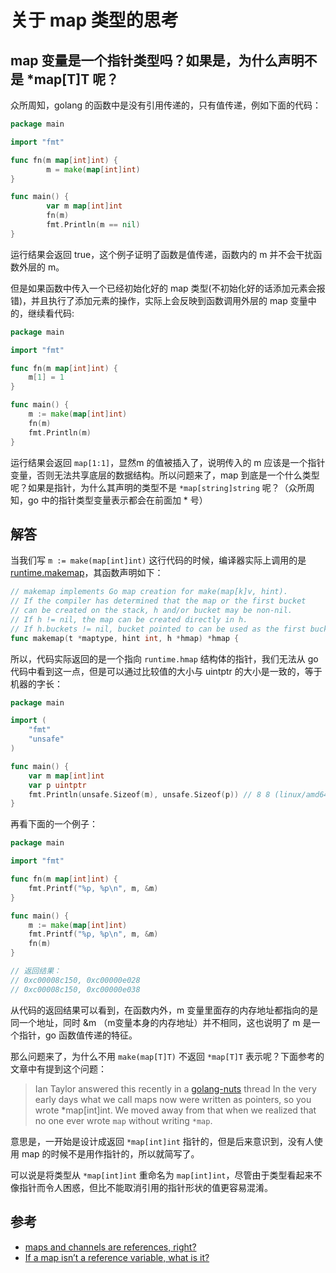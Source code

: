 # 关于 map 类型的思考

## map 变量是一个指针类型吗？如果是，为什么声明不是 *map[T]T 呢？

众所周知，golang 的函数中是没有引用传递的，只有值传递，例如下面的代码：

```go
package main

import "fmt"

func fn(m map[int]int) {
        m = make(map[int]int)
}

func main() {
        var m map[int]int
        fn(m)
        fmt.Println(m == nil)
}
```
运行结果会返回 true，这个例子证明了函数是值传递，函数内的 m 并不会干扰函数外层的 m。

但是如果函数中传入一个已经初始化好的 map 类型(不初始化好的话添加元素会报错)，并且执行了添加元素的操作，实际上会反映到函数调用外层的 map 变量中的，继续看代码:

```go
package main

import "fmt"

func fn(m map[int]int) {
	m[1] = 1
}

func main() {
	m := make(map[int]int)
	fn(m)
	fmt.Println(m)
}
```
运行结果会返回 `map[1:1]`，显然m 的值被插入了，说明传入的 m 应该是一个指针变量，否则无法共享底层的数据结构。所以问题来了，map 到底是一个什么类型呢？如果是指针，为什么其声明的类型不是 `*map[string]string` 呢？（众所周知，go 中的指针类型变量表示都会在前面加 * 号）

## 解答


当我们写 `m := make(map[int]int)` 这行代码的时候，编译器实际上调用的是 [runtime.makemap](https://golang.org/src/runtime/map.go#L303)，其函数声明如下：

```go
// makemap implements Go map creation for make(map[k]v, hint).
// If the compiler has determined that the map or the first bucket
// can be created on the stack, h and/or bucket may be non-nil.
// If h != nil, the map can be created directly in h.
// If h.buckets != nil, bucket pointed to can be used as the first bucket.
func makemap(t *maptype, hint int, h *hmap) *hmap {
```

所以，代码实际返回的是一个指向 `runtime.hmap` 结构体的指针，我们无法从 go 代码中看到这一点，但是可以通过比较值的大小与 uintptr 的大小是一致的，等于机器的字长：

```go
package main

import (
	"fmt"
	"unsafe"
)

func main() {
	var m map[int]int
	var p uintptr
	fmt.Println(unsafe.Sizeof(m), unsafe.Sizeof(p)) // 8 8 (linux/amd64)
}
```

再看下面的一个例子：

```go
package main

import "fmt"

func fn(m map[int]int) {
	fmt.Printf("%p, %p\n", m, &m)
}

func main() {
	m := make(map[int]int)
	fmt.Printf("%p, %p\n", m, &m)
	fn(m)
}

// 返回结果：
// 0xc00008c150, 0xc00000e028
// 0xc00008c150, 0xc00000e038
```
从代码的返回结果可以看到，在函数内外，m 变量里面存的内存地址都指向的是同一个地址，同时 &m （m变量本身的内存地址）并不相同，这也说明了 m 是一个指针，go 函数值传递的特征。

那么问题来了，为什么不用 `make(map[T]T)` 不返回 `*map[T]T` 表示呢？下面参考的文章中有提到这个问题：

> Ian Taylor answered this recently in a [golang-nuts](https://groups.google.com/forum/#!msg/golang-nuts/SjuhSYDITm4/jnrp7rRxDQAJ) thread
> In the very early days what we call maps now were written as pointers, so you wrote *map[int]int. We moved away from that when we realized that no one ever wrote `map` without writing `*map`.

意思是，一开始是设计成返回 `*map[int]int` 指针的，但是后来意识到，没有人使用 map 的时候不是用作指针的，所以就简写了。

可以说是将类型从 `*map[int]int` 重命名为 `map[int]int`，尽管由于类型看起来不像指针而令人困惑，但比不能取消引用的指针形状的值更容易混淆。

## 参考

- [maps and channels are references, right?](https://dave.cheney.net/2017/04/29/there-is-no-pass-by-reference-in-go)
- [If a map isn’t a reference variable, what is it?](https://dave.cheney.net/2017/04/30/if-a-map-isnt-a-reference-variable-what-is-it)